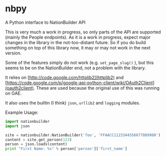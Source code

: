 nbpy
====

A Python interface to NationBuilder API

This is very much a work in progress, so only parts of the API are supported (mainly the People endpoints). As it is a work in progress, expect major changes in the library in the not-too-distant future. So if you do build something on top of this library now, it may or may not work in the next version. 

Some of the features simply do not work (e.g. `set_page_slug()` ), but this seems to be on the NationBuilder end, not a problem with the library.

It relies on [http://code.google.com/httplib2](httplib2) and [https://code.google.com/p/google-api-python-client/wiki/OAuth2Client](oauth2client). These are used because the original use of this was running on GAE. 

It also uses the builtin (I think) `json`, `urllib2` and `logging` modules. 

Example Usage: 

```python
import nationbuilder
import json

site = nationbuilder.NationBuilder('foo', 'FFAACC1123344556677889900')
content = site.get_person(123)
person = json.loads(content)
print "First Name: %s" % person['person']['first_name']
```

